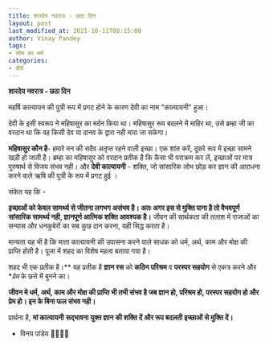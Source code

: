 ```yaml
---
title: शारदेय नवरात्र - छठा दिन
layout: post
last_modified_at: 2021-10-11T08:15:00
author: Vinay Pandey
tags:
- सोम का मर्म
categories:
- दीर्घ
---
```

**शारदेय नवरात्र - छठा दिन**

महर्षि कात्यायन की पुत्री रूप में प्रगट होने के कारण देवी का नाम "कात्यायनी" हुआ। 

देवी के इसी स्वरूप ने महिषासुर का मर्दन किया था। महिषासुर रूप बदलने में माहिर था, उसे ब्रम्हा जी का वरदान था कि वह किसी देव या दानव के द्वारा नही मारा जा सकेगा। 

**महिषासुर कौन है**- हमारे मन की सदैव अतृप्त रहने वाली इच्छा। एक शांत करें, दूसरे रूप में इच्छा सामने खड़ी हो जाती है। ब्रम्हा का महिषासुर को वरदान प्रतीक है कि कैसा भी पराक्रम कर लें, इच्छाओं पर मात्र पुरुषार्थ से विजय संभव नही। 
और
**देवी कात्यायनी** - शक्ति, जो सांसारिक लोभ छोड़ कर ज्ञान की आराधना करने वाले ऋषि की पुत्री के रूप में प्रगट हुई । 

संकेत यह कि -

**इच्छाओं को केवल सामर्थ्य से जीतना लगभग असंभव है।  अतः अगर इस से मुक्ति पाना है तो वैभवपूर्ण सांसारिक सामर्थ्य नही, ज्ञानपूर्ण आत्मिक शक्ति आवश्यक है।** जीवन की सार्थकता की तलाश में राजाओं का सन्यास और धनकुबेरों का सब कुछ दान करना, यही सिद्ध करता है।

मान्यता यह भी है कि माता कात्यायनी की उपासना करने वाले साधक को धर्म, अर्थ, काम और मोक्ष की प्राप्ति होती है। पूजा में शहद का विशेष महत्व बताया गया है। 

शहद भी एक प्रतीक है।** यह प्रतीक है **ज्ञान रस** को **कठिन परिश्रम** व **परस्पर सहयोग** से एकत्र करने और **प्रेम* के छत्ते में बुनने का।  

**जीवन मे धर्म, अर्थ, काम और मोक्ष की प्राप्ति भी तभी संभव है जब ज्ञान हो, परिश्रम हो, परस्पर सहयोग हो और प्रेम हो। इन के बिना फल संभव नही।**

प्रार्थना है,
**मां कात्यायनी**
**सद्भावना युक्त ज्ञान की शक्ति दें और रूप बदलती इच्छाओं से मुक्ति दें।**

- विनय पांडेय
🙏🌷🌷🙏


